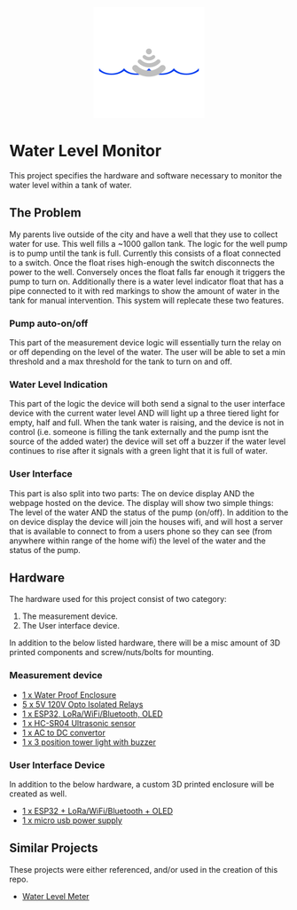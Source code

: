 
<p align="center">
  <img src="https://github.com/mcelhennyi/water-level-monitor/blob/main/logo.png" />
</p>

# Water Level  Monitor
This project specifies the hardware and software necessary to monitor the water level within a tank of water.

## The Problem
My parents live outside of the city and have a well that they use to collect water for use. This well fills a ~1000 gallon tank. The logic for the well pump is to pump until the tank is full. Currently this consists of a float connected to a switch. Once the float rises high-enough the switch disconnects the power to the well. Conversely onces the float falls far enough it triggers the pump to turn on. Additionally there is a water level indicator float that has a pipe connected to it with red markings to show the amount of water in the tank for manual intervention. This system will replecate these two features.

### Pump auto-on/off
This part of the measurement device logic will essentially turn the relay on or off depending on the level of the water. The user will be able to set a min threshold and a max threshold for the tank to turn on and off.

### Water Level Indication
This part of the logic the device will both send a signal to the user interface device with the current water level AND will light up a three tiered light for empty, half and full. When the tank water is raising, and the device is not in control (i.e. someone is filling the tank externally and the pump isnt the source of the added water) the device will set off a buzzer if the water level continues to rise after it signals with a green light that it is full of water. 

### User Interface
This part is also split into two parts: The on device display AND the webpage hosted on the device.  The display will show two simple things: The level of the water AND the status of the pump (on/off). In addition to the on device display the device will join the houses wifi, and will host a server that is available to connect to from a users  phone so they can see (from anywhere within range of the home wifi) the level of the water and the status of the pump.

## Hardware
The hardware used for this project consist of two category:   

1) The measurement device.  
2) The User interface device.  
  
In addition to the below listed hardware, there will be a misc amount of 3D printed components and screw/nuts/bolts for mounting.

### Measurement device
- [1 x Water Proof Enclosure](https://www.amazon.com/gp/product/B07TS6RY85/ref=ppx_yo_dt_b_asin_title_o02_s03?ie=UTF8&psc=1)  
- [5 x 5V 120V Opto Isolated Relays](https://www.amazon.com/gp/product/B07ZM6GBLS/ref=ppx_yo_dt_b_asin_title_o02_s05?ie=UTF8&psc=1)  
- [1 x ESP32, LoRa/WiFi/Bluetooth, OLED](https://www.amazon.com/gp/product/B07HJ49VN8/ref=ppx_yo_dt_b_asin_title_o02_s06?ie=UTF8&psc=1)  
- [1 x HC-SR04 Ultrasonic sensor](https://www.amazon.com/gp/product/B01JG09DCK/ref=ppx_yo_dt_b_asin_title_o02_s02?ie=UTF8&psc=1)  
- [1 x AC to DC convertor](https://www.amazon.com/gp/product/B07SSWTJT3/ref=ppx_yo_dt_b_asin_title_o02_s01?ie=UTF8&psc=1)  
- [1 x 3 position tower light with buzzer](https://www.amazon.com/gp/product/B0871ZTZ6S/ref=ppx_yo_dt_b_asin_title_o01_s00?ie=UTF8&psc=1)  

### User Interface Device
In addition to the below hardware, a custom 3D printed enclosure will be created as well.  
- [1 x ESP32 + LoRa/WiFi/Bluetooth + OLED](https://www.amazon.com/gp/product/B07HJ49VN8/ref=ppx_yo_dt_b_asin_title_o02_s06?ie=UTF8&psc=1)  
- [1 x micro usb power supply](https://www.amazon.com/gp/product/B071KWFZ9Z/ref=ppx_yo_dt_b_asin_title_o02_s06?ie=UTF8&psc=1)  

## Similar Projects
These projects were either referenced, and/or used in the creation of this repo.

- [Water Level Meter](https://github.com/grillbaer/esp32-lora-water-level-meter)

